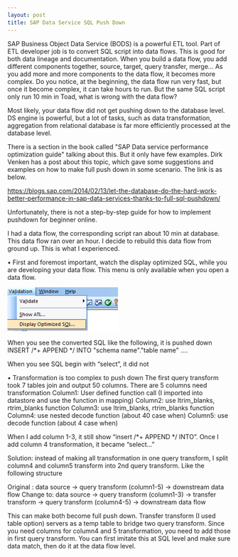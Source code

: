 ```yaml
---
layout: post
title: SAP Data Service SQL Push Down
---
```


SAP Business Object Data Service (BODS) is a powerful ETL tool. Part of ETL developer job is to convert SQL script into data flows. This is good for both data lineage and documentation. When you build a data flow, you add different components together, source, target, query transfer, merge…  As you add more and more components to the data flow, it becomes more complex.  Do you notice, at the beginning, the data flow run very fast, but once it become complex, it can take hours to run. But the same SQL script only run 10 min in Toad, what is wrong with the data flow?

 Most likely, your data flow did not get pushing down to the database level. DS engine is powerful, but a lot of tasks, such as data transformation, aggregation from relational database is far more efficiently processed at the database level. 
 
There is a section in the book called "SAP Data service performance optimization guide" talking about this. But it only have few examples.
Dirk Venken has a post about this topic, which gave some suggestions and examples on how to make full push down in some scenario.  The link is as below. 

<https://blogs.sap.com/2014/02/13/let-the-database-do-the-hard-work-better-performance-in-sap-data-services-thanks-to-full-sql-pushdown/>  


Unfortunately, there is not a step-by-step guide for how to implement pushdown for beginner online.

I had a data flow, the corresponding script ran about 10 min at database. This data flow ran over an hour. I decide to rebuild this data flow from ground up.  This is what I experienced.

•	First and foremost important, watch the display optimized SQL, while you are developing your data flow. This menu is only available when you open a data flow. 

<img src="/images/blog17/optimize.PNG" >  

When you see the converted SQL like the following, it is pushed down
INSERT /*+ APPEND */ INTO "schema name"."table name" ….

When you see SQL begin with “select”, it did not

•	Transformation is too complex to push down
The first query transform took 7 tables join and output 50 columns.   There are 5 columns need transformation
  Column1: User defined function call (I imported into datastore and use the function in mapping)
	Column2: use ltrim_blanks, rtrim_blanks function
	Column3: use ltrim_blanks, rtrim_blanks function
 	Column4: use nested decode function (about 40 case when)
	Column5: use decode function (about 4 case when)

When I add column 1-3, it still show “insert /*+ APPEND */ INTO”. Once I add column 4 transformation, it became “select…”

Solution: instead of making all transformation in one query transform, I split column4 and column5 transform into 2nd query transform.  Like the following structure 

Original :   data source -> query transform (column1-5) -> downstream data flow
Change to:   data source -> query transform (column1-3) -> transfer transform -> query transform (column4-5) -> downstream data flow

This can make both become full push down.  Transfer transform (I used table option) servers as a temp table to bridge two query transform. Since you need columns for column4 and 5 transformation, you need to add those in first query transform.  You can first imitate this at SQL level and make sure data match, then do it at the data flow level.   



